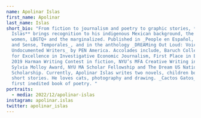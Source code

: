 ```yaml
---
name: Apolinar Islas
first_name: Apolinar
last_name: Islas
short_bio: "From fiction to journalism and poetry to graphic stories, **Apolinar
  Islas** brings recognition to his indigenous Mexican background, the sick,
  women, LBGTQ+ and the marginalized. Published in _People en Español, Dollars
  and Sense, Temporales_, and in the anthology _DREAMing Out Loud: Voices of
  Undocumented Writers_ by PEN America. Accolades include, Baruch College Award
  for Excellence in Investigative Economic Journalism, First Place in Baruch’s
  2019 Harman Writing Contest in fiction, NYU’s MFA Creative Writing in Spanish
  Sylvia Molloy Award, NYU MA Scholar Fellowship and The Dream US National
  Scholarship. Currently, Apolinar Islas writes two novels, children books and
  short stories. He loves cats, photography and drawing. _Cactos Gatos_ is his
  first inedited book of poetry. "
portraits:
  - media: 2022/12/apolinar-islas
instagram: apolinar.islas
twitter: apolinar_islas
---
```

